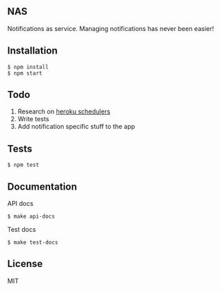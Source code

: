 ## NAS

Notifications as service. Managing notifications has never been easier!

## Installation

    $ npm install
    $ npm start

## Todo

1. Research on [heroku schedulers](https://devcenter.heroku.com/articles/scheduled-jobs-custom-clock-processes)
2. Write tests
3. Add notification specific stuff to the app

## Tests

    $ npm test

## Documentation

API docs

    $ make api-docs

Test docs

    $ make test-docs

## License
MIT
